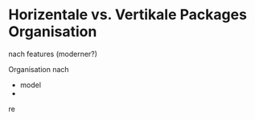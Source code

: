 Horizentale vs. Vertikale Packages Organisation
===============================================

nach features (moderner?)



Organisation
nach 
- model
- 
re